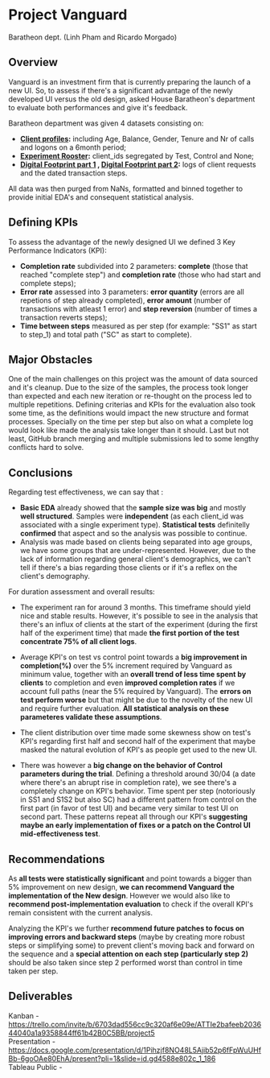 # Project Vanguard

Baratheon dept. (Linh Pham and Ricardo Morgado)

## Overview

Vanguard is an investment firm that is currently preparing the launch of a new UI. So, to assess if there's a significant advantage of the newly developed UI versus the old design, asked House Baratheon's department to evaluate both performances and give it's feedback.

Baratheon department was given 4 datasets consisting on:
- **[Client profiles](https://github.com/data-bootcamp-v4/lessons/blob/main/5_6_eda_inf_stats_tableau/project/files_for_project/df_final_demo.txt):** including Age, Balance, Gender, Tenure and Nr of calls and logons on a 6month period;
- **[Experiment Rooster](https://github.com/data-bootcamp-v4/lessons/blob/main/5_6_eda_inf_stats_tableau/project/files_for_project/df_final_experiment_clients.txt):** client_ids segregated by Test, Control and None;
- **[Digital Footprint part 1](https://github.com/data-bootcamp-v4/lessons/blob/main/5_6_eda_inf_stats_tableau/project/files_for_project/df_final_web_data_pt_1.txt) , [Digital Footprint part 2](https://github.com/data-bootcamp-v4/lessons/blob/main/5_6_eda_inf_stats_tableau/project/files_for_project/df_final_web_data_pt_2.txt):** logs of client requests and the dated transaction steps.

All data was then purged from NaNs, formatted and binned together to provide initial EDA's and consequent statistical analysis.

## Defining KPIs
To assess the advantage of the newly designed UI we defined 3 Key Performance Indicators (KPI):
- **Completion rate** subdivided into 2 parameters: **complete** (those that reached "complete step") and **completion rate** (those who had start and complete steps); 
- **Error rate** assessed into 3 parameters: **error quantity** (errors are all repetions of step already completed), **error amount** (number of transactions with atleast 1 error) and **step reversion** (number of times a transaction reverts steps);
- **Time between steps** measured as per step (for example: "SS1" as start to step_1) and total path ("SC" as start to complete).

## Major Obstacles

One of the main challenges on this project was the amount of data sourced and it's cleanup. Due to the size of the samples, the process took longer than expected and each new iteration or re-thought on the process led to multiple repetitions.
Defining criterias and KPIs for the evaluation also took some time, as the definitions would impact the new structure and format processes. Specially on the time per step but also on what a complete log would look like made the analysis take longer than it should.
Last but not least, GitHub branch merging and multiple submissions led to some lengthy conflicts hard to solve.

## Conclusions

Regarding test effectiveness, we can say that :
- **Basic EDA** already showed that the **sample size was big** and mostly **well structured**. Samples were **independent** (as each client_id was associated with a single experiment type). **Statistical tests** definitelly **confirmed** that aspect and so the analysis was possible to continue.
- Analysis was made based on clients being separated into age groups, we have some groups that are under-represented. However, due to the lack of information regarding general client's demographics, we can't tell if there's a bias regarding those clients or if it's a reflex on the client's demography. 

For duration assessment and overall results:
- The experiment ran for around 3 months. This timeframe should yield nice and stable results. However, it's possible to see in the analysis that there's an influx of clients at the start of the experiment (during the first half of the experiment time) that made **the first portion of the test concentrate 75% of all client logs**.
- Average KPI's on test vs control point towards a **big improvement in completion(%)** over the 5% increment required by Vanguard as minimum value, together with an **overall trend of less time spent by clients** to completion and even **improved completion rates** if we account full paths (near the 5% required by Vanguard). The **errors on test perform worse** but that might be due to the novelty of the new UI and require further evaluation. **All statistical analysis on these parameteres validate these assumptions**.

- The client distribution over time made some skewness show on test's KPI's regarding first half and second half of the experiment that maybe masked the natural evolution of KPI's as people get used to the new UI.
- There was however a **big change on the behavior of Control parameters during the trial**. Defining a threshold around 30/04 (a date where there's an abrupt rise in completion rate), we see there's a completely change on KPI's behavior. Time spent per step (notoriously in SS1 and S1S2 but also SC) had a different pattern from control on the first part (in favor of test UI) and became very similar to test UI on second part. These patterns repeat all through our KPI's **suggesting maybe an early implementation of fixes or a patch on the Control UI mid-effectiveness test**.

## Recommendations

As **all tests were statistically significant** and point towards a bigger than 5% improvement on new design, **we can recommend Vanguard the implementation of the New design**.
However we would also like to **recommend post-implementation evaluation** to check if the overall KPI's remain consistent with the current analysis.

Analyzing the KPI's we further **recommend future patches to focus on improving errors and backward steps** (maybe by creating more robust steps or simplifying some) to prevent client's moving back and forward on the sequence and a **special attention on each step (particularly step 2)** should be also taken since step 2 performed worst than control in time taken per step.

## Deliverables
Kanban - https://trello.com/invite/b/6703dad556cc9c320af6e09e/ATTIe2bafeeb203644040a1a9358844ff61b42B0C5BB/project5 <br>
Presentation - https://docs.google.com/presentation/d/1Pihzjf8NO48L5Ajib52p6fFpWuUHfBb-6goOAe80EhA/present?pli=1&slide=id.gd4588e802c_1_186 <br>
Tableau Public - <br>
